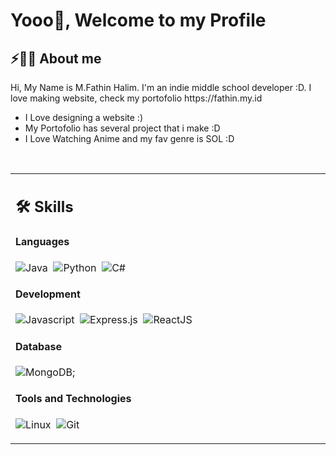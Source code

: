 # Yooo👋, Welcome to my Profile

## ⚡🙋‍♂️ About me

<table width="100%" >
<tr>
 <p>
 Hi, My Name is M.Fathin Halim. I'm an indie middle school developer :D. I love making website, check my portofolio https://fathin.my.id
</p>
<ul>
  <li>I Love designing a website :)</li>
  <li>My Portofolio has several project that i make :D </li>
  <li>I Love Watching Anime and my fav genre is SOL :D</li>
</ul>
</br>
<p>
 
</p>
</tr>
 <tr>
    <td width="50%">
     
## 🛠️ Skills

#### Languages
![Java](https://img.shields.io/badge/Java-%23150458.svg?style=flat&logo=openjdk&logoColor=orange)&nbsp;
![Python](https://img.shields.io/badge/-Python-05122A?style=flat&logo=python)&nbsp;
![C#](https://img.shields.io/badge/-csharp-05122A?style=flat&logo=csharp)&nbsp;


#### Development
![Javascript](https://img.shields.io/badge/JavaScript-F7DF1E?style=flat&logo=javascript&logoColor=black)&nbsp;
![Express.js](https://img.shields.io/badge/express.js-%23404d59.svg?style=flat&logo=express&logoColor=%2361DAFB)&nbsp;
![ReactJS](https://img.shields.io/badge/-react-05122A?style=flat&logo=react)&nbsp;



#### Database
![MongoDB](https://img.shields.io/badge/-mongodb-05122A?style=flat&logo=mongodb);
#### Tools and Technologies


![Linux](https://img.shields.io/badge/Linux-05122A?style=flat&logo=linux&logoColor=white)&nbsp;
![Git](https://img.shields.io/badge/-Git-05122A?style=flat&logo=git)&nbsp;


</td>

</table>



</br>




